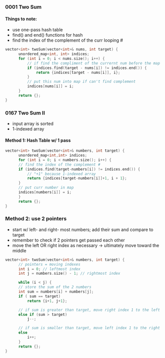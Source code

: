 ### 0001 Two Sum

#### Things to note:
* use one-pass hash table
* find() and end() functions for hash
* find the index of the complement of the curr looping #

```cpp
vector<int> twoSum(vector<int>& nums, int target) {
      unordered_map<int, int> indices;
      for (int i = 0; i < nums.size(); i++) {
          // if find the compliment of the currernt num before the map ends, return
          if (indices.find(target - nums[i]) != indices.end()) {
              return {indices[target - nums[i]], i};
          }
          // put this num into map if can't find complement
          indices[nums[i]] = i; 
      }
      return {};
}
```

### 0167 Two Sum II
- input array is sorted
- 1-indexed array 

#### Method 1: Hash Table w/ 1 pass
```cpp
vector<int> twoSum(vector<int>& numbers, int target) {
      unordered_map<int,int> indices;
      for (int i = 0; i < numbers.size(); i++) {
      // find the index of the complement #
      if (indices.find(target-numbers[i]) != indices.end()) {
          // "+1" because 1-indexed array
          return {indices[target-numbers[i]]+1, i + 1};
      } 
      // put curr number in map
      indices[numbers[i]] = i;
      }
      return {};
}
```
### Method 2: use 2 pointers
- start w/ left- and right- most numbers; add their sum and compare to target
- remember to check if 2 pointers get passed each other
- move the left OR right index as necessary -> ultimately move toward the middle

```cpp
vector<int> twoSum(vector<int>& numbers, int target) {
      // pointers = moving indexes
      int i = 0; // leftmost index
      int j = numbers.size() - 1; // rightmost index

      while (i < j) {
      // store the sum of the 2 numbers
      int sum = numbers[i] + numbers[j];
      if ( sum == target)
          return {i+1, j+1};

      // if sum is greater than target, move right index 1 to the left 
      else if (sum > target)
          j--; 

      // if sum is smaller than target, move left index 1 to the right 
      else 
          i++;
      }
      return {};
}
```

